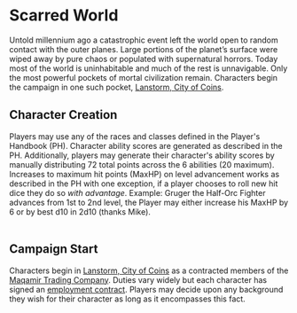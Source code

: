 # Scarred World
Untold millennium ago a catastrophic event left the world open to random contact with the outer planes. Large portions of the planet’s surface were wiped away by pure chaos or populated with supernatural horrors. Today most of the world is uninhabitable and much of the rest is unnavigable. Only the most powerful pockets of mortal civilization remain. Characters begin the campaign in one such pocket, [Lanstorm, City of Coins](./pages/city-of-coins.md).

## Character Creation
Players may use any of the races and classes defined in the Player's Handbook (PH). Character ability scores are generated as described in the PH. Additionally, players may generate their character's ability scores by manually distributing 72 total points across the 6 abilities (20 maximum). Increases to maximum hit points (MaxHP) on level advancement works as described in the PH with one exception, if a player chooses to roll new hit dice they do so *with advantage*. Example: Gruger the Half-Orc Fighter advances from 1st to 2nd level, the Player may either increase his MaxHP by 6 or by best d10 in 2d10 (thanks Mike).
<br><br>

## Campaign Start
Characters begin in [Lanstorm, City of Coins](./pages/city-of-coins.md) as a contracted members of the [Maqamir Trading Company](./pages/maqamir.md). Duties vary widely but each character has signed an [employment contract](./pages/contract.md). Players may decide upon any background they wish for their character as long as it encompasses this fact.
<br><br>
